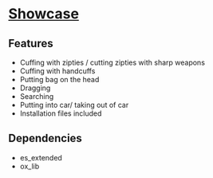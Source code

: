 
# [Showcase](https://streamable.com/zzhd1a)
## Features
* Cuffing with zipties / cutting zipties with sharp weapons
* Cuffing with handcuffs
* Putting bag on the head
* Dragging
* Searching
* Putting into car/ taking out of car
* Installation files included
## Dependencies
* es_extended
* ox_lib